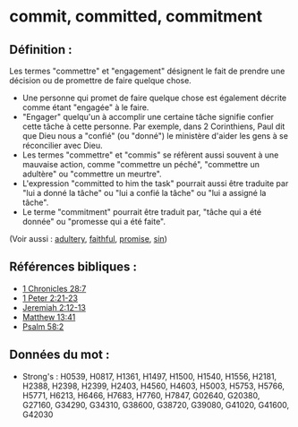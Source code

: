 # commit, committed, commitment

## Définition :

Les termes "commettre" et "engagement" désignent le fait de prendre une décision ou de promettre de faire quelque chose.

* Une personne qui promet de faire quelque chose est également décrite comme étant "engagée" à le faire.
* "Engager" quelqu'un à accomplir une certaine tâche signifie confier cette tâche à cette personne. Par exemple, dans 2 Corinthiens, Paul dit que Dieu nous a "confié" (ou "donné") le ministère d'aider les gens à se réconcilier avec Dieu.
* Les termes "commettre" et "commis" se réfèrent aussi souvent à une mauvaise action, comme "commettre un péché", "commettre un adultère" ou "commettre un meurtre".
* L'expression "committed to him the task" pourrait aussi être traduite par "lui a donné la tâche" ou "lui a confié la tâche" ou "lui a assigné la tâche".
* Le terme "commitment" pourrait être traduit par, "tâche qui a été donnée" ou "promesse qui a été faite".

(Voir aussi : [adultery](../kt/adultery.md), [faithful](../kt/faithful.md), [promise](../kt/promise.md), [sin](../kt/sin.md))

## Références bibliques :

* [1 Chronicles 28:7](rc://en/tn/help/1ch/28/07)
* [1 Peter 2:21-23](rc://en/tn/help/1pe/02/21)
* [Jeremiah 2:12-13](rc://en/tn/help/jer/02/12)
* [Matthew 13:41](rc://en/tn/help/mat/13/41)
* [Psalm 58:2](rc://en/tn/help/psa/058/02)

## Données du mot :

* Strong's : H0539, H0817, H1361, H1497, H1500, H1540, H1556, H2181, H2388, H2398, H2399, H2403, H4560, H4603, H5003, H5753, H5766, H5771, H6213, H6466, H7683, H7760, H7847, G02640, G20380, G27160, G34290, G34310, G38600, G38720, G39080, G41020, G41600, G42030
